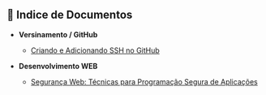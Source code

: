 ## 📂 Indice de Documentos


- **Versinamento / GitHub**
  * [Criando e Adicionando SSH no GitHub](./Criando_e_Adicionando_SSH_no_GitHub.md)

- **Desenvolvimento WEB**
  * [Segurança Web: Técnicas para Programação Segura de Aplicações](https://www.inf.ufsc.br/~bosco.sobral/ensino/ine5680/material-seg-redes/AppSecBR2009_VAfonso_AGregio_PGeus.pdf)
